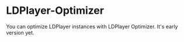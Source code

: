 # LDPlayer-Optimizer
You can optimize LDPlayer instances with LDPlayer Optimizer. It's early version yet. 
